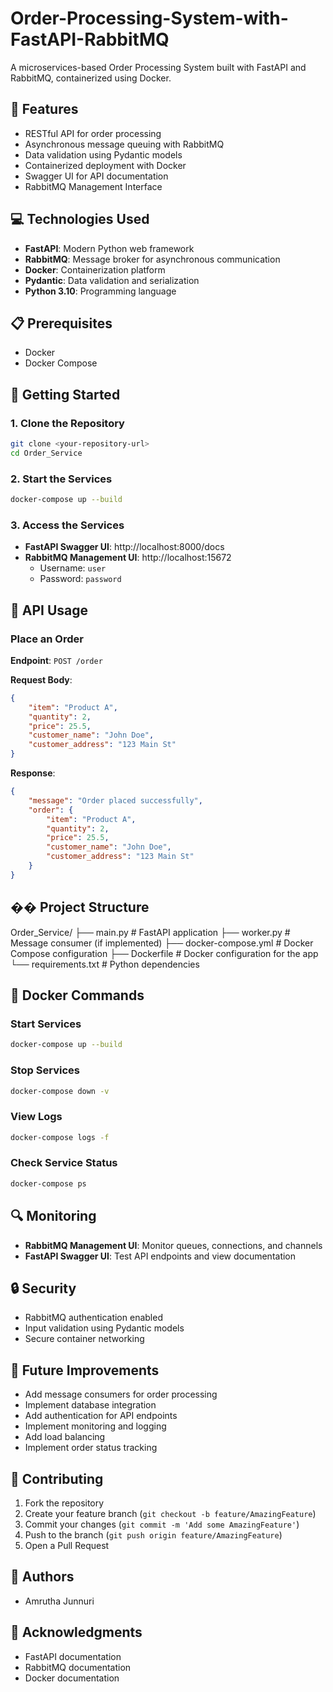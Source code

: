 # Order-Processing-System-with-FastAPI-RabbitMQ

A microservices-based Order Processing System built with FastAPI and RabbitMQ, containerized using Docker.

## 🚀 Features

- RESTful API for order processing
- Asynchronous message queuing with RabbitMQ
- Data validation using Pydantic models
- Containerized deployment with Docker
- Swagger UI for API documentation
- RabbitMQ Management Interface

## 💻 Technologies Used

- **FastAPI**: Modern Python web framework
- **RabbitMQ**: Message broker for asynchronous communication
- **Docker**: Containerization platform
- **Pydantic**: Data validation and serialization
- **Python 3.10**: Programming language

## 📋 Prerequisites

- Docker
- Docker Compose

## 🚀 Getting Started

### 1. Clone the Repository

```bash
git clone <your-repository-url>
cd Order_Service
```

### 2. Start the Services

```bash
docker-compose up --build
```

### 3. Access the Services

- **FastAPI Swagger UI**: http://localhost:8000/docs
- **RabbitMQ Management UI**: http://localhost:15672
  - Username: `user`
  - Password: `password`

## 📝 API Usage

### Place an Order

**Endpoint**: `POST /order`

**Request Body**:
```json
{
    "item": "Product A",
    "quantity": 2,
    "price": 25.5,
    "customer_name": "John Doe",
    "customer_address": "123 Main St"
}
```

**Response**:
```json
{
    "message": "Order placed successfully",
    "order": {
        "item": "Product A",
        "quantity": 2,
        "price": 25.5,
        "customer_name": "John Doe",
        "customer_address": "123 Main St"
    }
}
```

## ��️ Project Structure
Order_Service/
├── main.py # FastAPI application
├── worker.py # Message consumer (if implemented)
├── docker-compose.yml # Docker Compose configuration
├── Dockerfile # Docker configuration for the app
└── requirements.txt # Python dependencies


## 🔧 Docker Commands

### Start Services
```bash
docker-compose up --build
```

### Stop Services
```bash
docker-compose down -v
```

### View Logs
```bash
docker-compose logs -f
```

### Check Service Status
```bash
docker-compose ps
```

## 🔍 Monitoring

- **RabbitMQ Management UI**: Monitor queues, connections, and channels
- **FastAPI Swagger UI**: Test API endpoints and view documentation

## 🔒 Security

- RabbitMQ authentication enabled
- Input validation using Pydantic models
- Secure container networking

## 🚀 Future Improvements

- Add message consumers for order processing
- Implement database integration
- Add authentication for API endpoints
- Implement monitoring and logging
- Add load balancing
- Implement order status tracking

## 🤝 Contributing

1. Fork the repository
2. Create your feature branch (`git checkout -b feature/AmazingFeature`)
3. Commit your changes (`git commit -m 'Add some AmazingFeature'`)
4. Push to the branch (`git push origin feature/AmazingFeature`)
5. Open a Pull Request


## 👥 Authors

- Amrutha Junnuri

## 🙏 Acknowledgments

- FastAPI documentation
- RabbitMQ documentation
- Docker documentation
